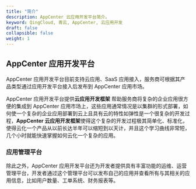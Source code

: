 ```yaml
---
title: "简介"
description: AppCenter 云应用开发平台简介。
keyword: QingCloud, 青云, AppCenter, 云应用开发
draft: false
collapsible: false
weight: 1
---
```


## AppCenter 应用开发平台
AppCenter 应用开发平台目前支持云应用、SaaS 应用接入，服务商可根据其产品类型通过应用开发平台接入后发布到 AppCenter 应用市场。

AppCenter 应用开发平台提供**云应用开发框架** 帮助服务商将复杂的企业应用很方便的集成到 AppCenter 应用市场上，这些应用通常情况是以集群的形式部署，如何使一个复杂的企业应用部署到云上且具有云的特性如弹性是一个很复杂的开发过程，**AppCenter 云应用开发框架**使得这个复杂的开发过程极其简单化、标准化，使得云化一个产品从以前长达半年可以缩短到以天计，并且这个学习曲线非常短，几个小时就能快速掌握如何云化一个复杂的应用。

### 应用管理平台
除此之外，AppCenter 应用开发平台还为开发者提供具有丰富功能的运维、运营管理平台，开发者通过这个管理平台可以发布自己的应用并查看所有与其相关的应用信息，比如用户数量、工单系统、财务报表等。
